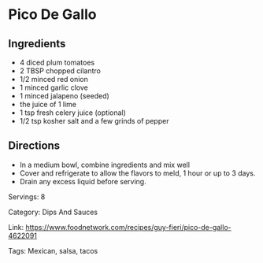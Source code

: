 # Pico De Gallo

## Ingredients
- 4 diced plum tomatoes
- 2 TBSP chopped cilantro
- 1/2 minced red onion
- 1 minced garlic clove
- 1 minced jalapeno (seeded)
- the juice of 1 lime
- 1 tsp fresh celery juice (optional)
- 1/2 tsp kosher salt and a few grinds of pepper

## Directions
- In a medium bowl, combine ingredients and mix well
- Cover and refrigerate to allow the flavors to meld, 1 hour or up to 3 days.
- Drain any excess liquid before serving.

Servings: 8

Category: Dips And Sauces

Link: https://www.foodnetwork.com/recipes/guy-fieri/pico-de-gallo-4622091

Tags: Mexican, salsa, tacos

